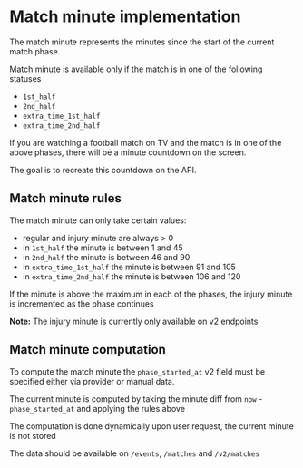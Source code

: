# Match minute implementation

The match minute represents the minutes since the start of the current match phase.

Match minute is available only if the match is in one of the following statuses

- `1st_half`
- `2nd_half`
- `extra_time_1st_half`
- `extra_time_2nd_half`

If you are watching a football match on TV and the match is in one of the above phases, there will be a minute countdown on the screen.

The goal is to recreate this countdown on the API.

## Match minute rules

The match minute can only take certain values:

- regular and injury minute are always > 0
- in `1st_half` the minute is between 1 and 45
- in `2nd_half` the minute is between 46 and 90
- in `extra_time_1st_half` the minute is between 91 and 105
- in `extra_time_2nd_half` the minute is between 106 and 120

If the minute is above the maximum in each of the phases, the injury minute is incremented as the phase continues

**Note:** The injury minute is currently only available on v2 endpoints

## Match minute computation

To compute the match minute the `phase_started_at` v2 field must be specified either via provider or manual data.

The current minute is computed by taking the minute diff from `now` - `phase_started_at` and applying the rules above

The computation is done dynamically upon user request, the current minute is not stored

The data should be available on `/events`, `/matches` and `/v2/matches`